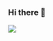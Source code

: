 ### Hi there 👋

<!--
**jolrv/jolrv** is a ✨ _special_ ✨ repository because its `README.md` (this file) appears on your GitHub profile.

Here are some ideas to get you started:

- 🔭 I’m currently working on ...
- 🌱 I’m currently learning ...
- 👯 I’m looking to collaborate on ...
- 🤔 I’m looking for help with ...
- 💬 Ask me about ...
- 📫 How to reach me: ...
- 😄 Pronouns: ...
- ⚡ Fun fact: ...
-->

<a href="https://blog.naver.com/seak1m" target="_blank"><img src="https://img.shields.io/badge/BLOG-000000?style=social&logo=Notion&logoColor=FFFFFF"/></a>
